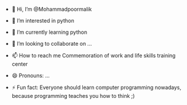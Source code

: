 - 👋 Hi, I’m @Mohammadpoormalik
- 👀 I’m interested in python
- 🌱 I’m currently learning python
- 💞️ I’m looking to collaborate on ...
- 📫 How to reach me Commemoration of work and life skills training center

- 😄 Pronouns: ...
- ⚡ Fun fact: Everyone should learn computer programming nowadays, because programming teaches you how to think ;) 

<!---
Mohammadpoormalik/Mohammadpoormalik is a ✨ special ✨ repository because its `README.md` (this file) appears on your GitHub profile.
You can click the Preview link to take a look at your changes.
--->
